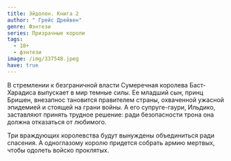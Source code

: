 ```yaml
---
title: Эйдолон. Книга 2
author: " Грейс Дрейвен"
genre: Фэнтези
series: Призрачные короли
tags:
  - 18+
  - фэнтези
image: /img/337548.jpeg
have: true
---
```

В стремлении к безграничной власти Сумеречная королева Баст-Харадиса выпускает в мир темные силы. Ее младший сын, принц Бришен, внезапнос тановится правителем страны, охваченной ужасной эпидемией и стоящей на грани войны. А его супругe-гаури, Ильдико, заставляют принять трудное решение: ради безопасности трона она должна отказаться от любимого.

Три враждующих королевства будут вынуждены объединиться ради спасения. А одноглазому королю придется собрать армию мертвых, чтобы одолеть войско проклятых.
